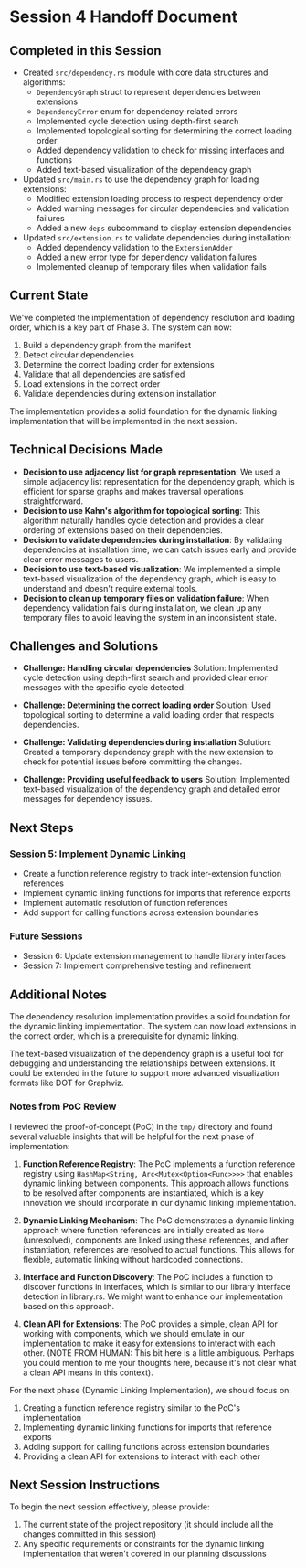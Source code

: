 # Session 4 Handoff Document

## Completed in this Session

- Created `src/dependency.rs` module with core data structures and algorithms:
  - `DependencyGraph` struct to represent dependencies between extensions
  - `DependencyError` enum for dependency-related errors
  - Implemented cycle detection using depth-first search
  - Implemented topological sorting for determining the correct loading order
  - Added dependency validation to check for missing interfaces and functions
  - Added text-based visualization of the dependency graph
- Updated `src/main.rs` to use the dependency graph for loading extensions:
  - Modified extension loading process to respect dependency order
  - Added warning messages for circular dependencies and validation failures
  - Added a new `deps` subcommand to display extension dependencies
- Updated `src/extension.rs` to validate dependencies during installation:
  - Added dependency validation to the `ExtensionAdder`
  - Added a new error type for dependency validation failures
  - Implemented cleanup of temporary files when validation fails

## Current State

We've completed the implementation of dependency resolution and loading order, which is a key part of Phase 3. The system can now:

1. Build a dependency graph from the manifest
2. Detect circular dependencies
3. Determine the correct loading order for extensions
4. Validate that all dependencies are satisfied
5. Load extensions in the correct order
6. Validate dependencies during extension installation

The implementation provides a solid foundation for the dynamic linking implementation that will be implemented in the next session.

## Technical Decisions Made

- **Decision to use adjacency list for graph representation**: We used a simple adjacency list representation for the dependency graph, which is efficient for sparse graphs and makes traversal operations straightforward.
- **Decision to use Kahn's algorithm for topological sorting**: This algorithm naturally handles cycle detection and provides a clear ordering of extensions based on their dependencies.
- **Decision to validate dependencies during installation**: By validating dependencies at installation time, we can catch issues early and provide clear error messages to users.
- **Decision to use text-based visualization**: We implemented a simple text-based visualization of the dependency graph, which is easy to understand and doesn't require external tools.
- **Decision to clean up temporary files on validation failure**: When dependency validation fails during installation, we clean up any temporary files to avoid leaving the system in an inconsistent state.

## Challenges and Solutions

- **Challenge: Handling circular dependencies**
  Solution: Implemented cycle detection using depth-first search and provided clear error messages with the specific cycle detected.

- **Challenge: Determining the correct loading order**
  Solution: Used topological sorting to determine a valid loading order that respects dependencies.

- **Challenge: Validating dependencies during installation**
  Solution: Created a temporary dependency graph with the new extension to check for potential issues before committing the changes.

- **Challenge: Providing useful feedback to users**
  Solution: Implemented text-based visualization of the dependency graph and detailed error messages for dependency issues.

## Next Steps

### Session 5: Implement Dynamic Linking

- Create a function reference registry to track inter-extension function references
- Implement dynamic linking functions for imports that reference exports
- Implement automatic resolution of function references
- Add support for calling functions across extension boundaries

### Future Sessions

- Session 6: Update extension management to handle library interfaces
- Session 7: Implement comprehensive testing and refinement

## Additional Notes

The dependency resolution implementation provides a solid foundation for the dynamic linking implementation. The system can now load extensions in the correct order, which is a prerequisite for dynamic linking.

The text-based visualization of the dependency graph is a useful tool for debugging and understanding the relationships between extensions. It could be extended in the future to support more advanced visualization formats like DOT for Graphviz.

### Notes from PoC Review

I reviewed the proof-of-concept (PoC) in the `tmp/` directory and found several valuable insights that will be helpful for the next phase of implementation:

1. **Function Reference Registry**: The PoC implements a function reference registry using `HashMap<String, Arc<Mutex<Option<Func>>>>` that enables dynamic linking between components. This approach allows functions to be resolved after components are instantiated, which is a key innovation we should incorporate in our dynamic linking implementation.

2. **Dynamic Linking Mechanism**: The PoC demonstrates a dynamic linking approach where function references are initially created as `None` (unresolved), components are linked using these references, and after instantiation, references are resolved to actual functions. This allows for flexible, automatic linking without hardcoded connections.

3. **Interface and Function Discovery**: The PoC includes a function to discover functions in interfaces, which is similar to our library interface detection in library.rs. We might want to enhance our implementation based on this approach.

4. **Clean API for Extensions**: The PoC provides a simple, clean API for working with components, which we should emulate in our implementation to make it easy for extensions to interact with each other. (NOTE FROM HUMAN: This bit here is a little ambiguous. Perhaps you could mention to me your thoughts here, because it's not clear what a clean API means in this context).

For the next phase (Dynamic Linking Implementation), we should focus on:

1. Creating a function reference registry similar to the PoC's implementation
2. Implementing dynamic linking functions for imports that reference exports
3. Adding support for calling functions across extension boundaries
4. Providing a clean API for extensions to interact with each other

## Next Session Instructions

To begin the next session effectively, please provide:

1. The current state of the project repository (it should include all the changes committed in this session)
2. Any specific requirements or constraints for the dynamic linking implementation that weren't covered in our planning discussions
